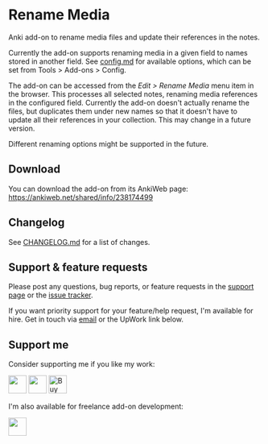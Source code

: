# Rename Media

Anki add-on to rename media files and update their references in the notes.

Currently the add-on supports renaming media in a given field to names stored in another field. See [config.md](src/config.md) for available options, which can be set from Tools > Add-ons > Config.

The add-on can be accessed from the _Edit > Rename Media_ menu item in the browser.
This processes all selected notes, renaming media references in the configured field.
Currently the add-on doesn't actually rename the files, but duplicates them under new names so that it doesn't have to update all their references in your collection. This may change in a future version.

Different renaming options might be supported in the future.

## Download

You can download the add-on from its AnkiWeb page: https://ankiweb.net/shared/info/238174499

## Changelog

See [CHANGELOG.md](CHANGELOG.md) for a list of changes.

## Support & feature requests

Please post any questions, bug reports, or feature requests in the [support page](https://forums.ankiweb.net/c/add-ons/11) or the [issue tracker](https://github.com/abdnh/anki-rename-media/issues).

If you want priority support for your feature/help request, I'm available for hire.
Get in touch via [email](mailto:abdo@abdnh.net) or the UpWork link below.

## Support me

Consider supporting me if you like my work:

<a href="https://github.com/sponsors/abdnh"><img height='36' src="https://i.imgur.com/dAgtzcC.png"></a>
<a href="https://www.patreon.com/abdnh"><img height='36' src="https://i.imgur.com/mZBGpZ1.png"></a>
<a href="https://www.buymeacoffee.com/abdnh" target="_blank"><img src="https://cdn.buymeacoffee.com/buttons/v2/default-blue.png" alt="Buy Me A Coffee" height="36" ></a>

I'm also available for freelance add-on development:

<a href="https://www.upwork.com/freelancers/~01d764ac58a0eccc5c"><img height='36' src="https://i.imgur.com/z9lPvHb.png"></a>
